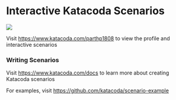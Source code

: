 # Interactive Katacoda Scenarios

[![](http://shields.katacoda.com/katacoda/parthp1808/count.svg)](https://www.katacoda.com/parthp1808 "Get your profile on Katacoda.com")

Visit https://www.katacoda.com/parthp1808 to view the profile and interactive scenarios

### Writing Scenarios
Visit https://www.katacoda.com/docs to learn more about creating Katacoda scenarios

For examples, visit https://github.com/katacoda/scenario-example
